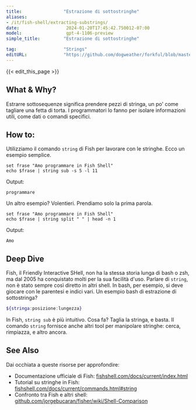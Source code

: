 ```yaml
---
title:                "Estrazione di sottostringhe"
aliases:
- /it/fish-shell/extracting-substrings/
date:                  2024-01-20T17:45:42.750012-07:00
model:                 gpt-4-1106-preview
simple_title:         "Estrazione di sottostringhe"

tag:                  "Strings"
editURL:              "https://github.com/dogweather/forkful/blob/master/content/it/fish-shell/extracting-substrings.md"
---
```


{{< edit_this_page >}}

## What & Why?
Estrarre sottosequenze significa prendere pezzi di stringa, un po' come tagliare una fetta di torta. I programmatori lo fanno per isolare informazioni utili, come dati o comandi specifici.

## How to:
Utilizziamo il comando `string` di Fish per lavorare con le stringhe. Ecco un esempio semplice.

```Fish Shell
set frase "Amo programmare in Fish Shell"
echo $frase | string sub -s 5 -l 11
```
Output:
```
programmare
```

Un altro esempio? Volentieri. Prendiamo solo la prima parola.

```Fish Shell
set frase "Amo programmare in Fish Shell"
echo $frase | string split " " | head -n 1
```
Output:
```
Amo
```

## Deep Dive
Fish, il Friendly Interactive SHell, non ha la stessa storia lunga di bash o zsh, ma dal 2005 ha conquistato molti per la sua facilità d'uso. Parlare di `string`, non è stato sempre così diretto in altri shell. In bash, per esempio, si deve giocare con le parentesi e indici vari. Un esempio bash di estrazione di sottostringa?
```bash
${stringa:posizione:lungezza}
```
In Fish, `string sub` è più intuitivo. Cosa fa? Taglia la stringa, e basta. Il comando `string` fornisce anche altri tool per manipolare stringhe: cerca, rimpiazza, e altro ancora.

## See Also
Dai occhiata a queste risorse per approfondire:
- Documentazione ufficiale di Fish: [fishshell.com/docs/current/index.html](https://fishshell.com/docs/current/index.html)
- Tutorial su stringhe in Fish: [fishshell.com/docs/current/commands.html#string](https://fishshell.com/docs/current/commands.html#string)
- Confronto tra Fish e altri shell: [github.com/jorgebucaran/fisher/wiki/Shell-Comparison](https://github.com/jorgebucaran/fisher/wiki/Shell-Comparison)
